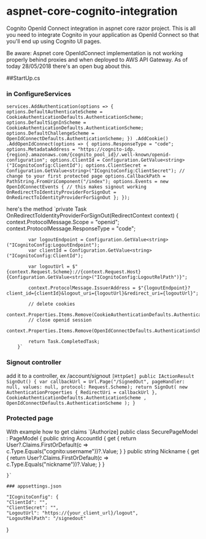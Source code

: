 # aspnet-core-cognito-integration
Cognito OpenId Connect integration in aspnet core razor project. This is all you need to integrate Cognito in your application as OpenId Connect so that you'll end up using Cognito UI pages. 

Be aware: Aspnet core OpenIdConnect implementation is not working properly behind proxies and when deployed to AWS API Gateway.
As of today 28/05/2018 there's an open bug about this.

##StartUp.cs

### in ConfigureServices
`services.AddAuthentication(options =>
            {
                options.DefaultAuthenticateScheme = CookieAuthenticationDefaults.AuthenticationScheme;
                options.DefaultSignInScheme = CookieAuthenticationDefaults.AuthenticationScheme;
                options.DefaultChallengeScheme = OpenIdConnectDefaults.AuthenticationScheme;
            })
            .AddCookie()
            .AddOpenIdConnect(options =>
            {
                options.ResponseType = "code";
                options.MetadataAddress = "https://cognito-idp.{region}.amazonaws.com/{cognito_pool_id}/.well-known/openid-configuration";
                options.ClientId = Configuration.GetValue<string>("ICognitoConfig:ClientId");
                options.ClientSecret = Configuration.GetValue<string>("ICognitoConfig:ClientSecret");
                // change to your first protected page
                options.CallbackPath = PathString.FromUriComponent("/index");
                options.Events = new OpenIdConnectEvents
                {
                    // this makes signout working
                    OnRedirectToIdentityProviderForSignOut = OnRedirectToIdentityProviderForSignOut
                };
            });`

here's the method
`private Task OnRedirectToIdentityProviderForSignOut(RedirectContext context)
        {
            context.ProtocolMessage.Scope = "openid";
            context.ProtocolMessage.ResponseType = "code";

            var logoutEndpoint = Configuration.GetValue<string>("ICognitoConfig:LogoutEndpoint");
            var clientId = Configuration.GetValue<string>("ICognitoConfig:ClientId");

            var logoutUrl = $"{context.Request.Scheme}://{context.Request.Host}{Configuration.GetValue<string>("ICognitoConfig:LogoutRelPath")}";

            context.ProtocolMessage.IssuerAddress = $"{logoutEndpoint}?client_id={clientId}&logout_uri={logoutUrl}&redirect_uri={logoutUrl}";

            // delete cookies
            context.Properties.Items.Remove(CookieAuthenticationDefaults.AuthenticationScheme);
            // close openid session
            context.Properties.Items.Remove(OpenIdConnectDefaults.AuthenticationScheme);

            return Task.CompletedTask;
        }`
        
### Signout controller
add it to a controller, ex /account/signout
`[HttpGet]
        public IActionResult SignOut()
        {
                        var callbackUrl = Url.Page("/SignedOut", pageHandler: null, values: null, protocol: Request.Scheme);
            return SignOut(
                new AuthenticationProperties { RedirectUri = callbackUrl },
                CookieAuthenticationDefaults.AuthenticationScheme
            , OpenIdConnectDefaults.AuthenticationScheme
            );
        }`
### Protected page
With example how to get claims
`[Authorize]
    public class SecurePageModel : PageModel
    {
        public string AccountId
        {
            get
            {
                return User?.Claims.FirstOrDefault(c => c.Type.Equals("cognito:username"))?.Value;
            }
        }
        public string Nickname { get { return User?.Claims.FirstOrDefault(c => c.Type.Equals("nickname"))?.Value; } }

    }`
    
    ### appsettings.json
    
    "ICognitoConfig": {
    "ClientId": "",
    "ClientSecret": "",
    "LogoutUrl": "https://{your_client_url}/logout",
    "LogoutRelPath": "/signedout"
  }
